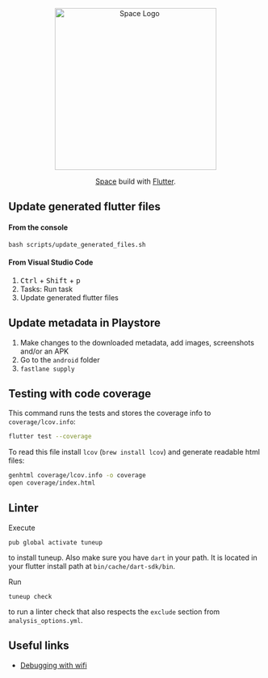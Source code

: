 <p align="center">
  <a href="http://getspace.app/" target="blank"><img src="https://user-images.githubusercontent.com/10923085/126051087-9ac0dd5d-72df-41a6-8ebf-0e0e0e830ff2.png" width="320" alt="Space Logo" /></a>
</p>

<p align="center"><a href="http://getspace.app" target="blank">Space</a> build with <a href="https://flutter.dev" target="blank">Flutter</a>.</p>

## Update generated flutter files
#### From the console
```console
bash scripts/update_generated_files.sh
```

#### From Visual Studio Code
1. <kbd>Ctrl</kbd> + <kbd>Shift</kbd> + <kbd>p</kbd>
2. Tasks: Run task
3. Update generated flutter files

## Update metadata in Playstore
1. Make changes to the downloaded metadata, add images, screenshots and/or an APK
2. Go to the `android` folder
3. `fastlane supply`

## Testing with code coverage
This command runs the tests and stores the coverage info to `coverage/lcov.info`:
```sh
flutter test --coverage
```
To read this file install `lcov` (`brew install lcov`) and generate readable html files:
```sh
genhtml coverage/lcov.info -o coverage
open coverage/index.html
```

## Linter

Execute

```
pub global activate tuneup
```

to install tuneup. Also make sure you have `dart` in your path. It is located in your flutter install path at `bin/cache/dart-sdk/bin`.

Run

```
tuneup check
```

to run a linter check that also respects the `exclude` section from `analysis_options.yml`.

## Useful links
- [Debugging with wifi](https://medium.com/@_aakashpandey/develop-flutter-apps-for-android-over-wifi-fa49c76480d6)

